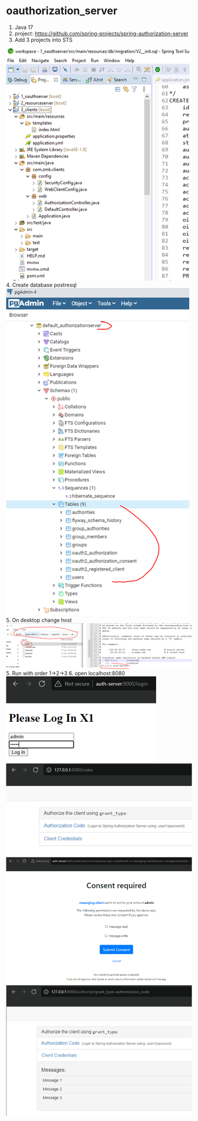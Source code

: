 # oauthorization_server

1. Java 17 
2. project: https://github.com/spring-projects/spring-authorization-server 
3. Add 3 projects into STS
<img src="/docs/0_add_projects2_sts.PNG" alt="RUN"/>
<br/>
4. Create database postresql 
<img src="/docs/2_db_after_run.PNG" alt="RUN"/>
<br/>
5. On desktop change host
<img src="/docs/1_config_host_local.PNG" alt="RUN"/>
<br/>
5. Run with order 1->2->3
6. open localhost:8080
<img src="/docs/3_login_8080.PNG" alt="RUN"/>
<br/>
<img src="/docs/4_login_success.PNG" alt="RUN"/>
<br/>
<img src="/docs/5_code.PNG" alt="RUN"/>
<br/>
<img src="/docs/6_return.PNG" alt="RUN"/>
<br/>
